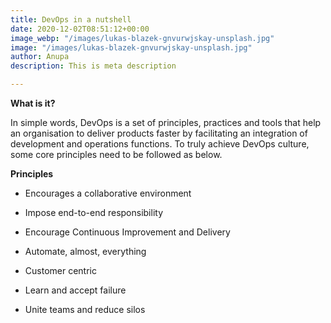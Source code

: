 ```yaml
---
title: DevOps in a nutshell
date: 2020-12-02T08:51:12+00:00
image_webp: "/images/lukas-blazek-gnvurwjskay-unsplash.jpg"
image: "/images/lukas-blazek-gnvurwjskay-unsplash.jpg"
author: Anupa
description: This is meta description

---
```

**What is it?**

In simple words, DevOps is a set of principles, practices and tools that help an organisation to deliver products faster by facilitating an integration of development and operations functions. To truly achieve DevOps culture, some core principles need to be followed as below.

**Principles**

* Encourages a collaborative environment


* Impose end-to-end responsibility


* Encourage Continuous Improvement and Delivery


* Automate, almost, everything


* Customer centric


* Learn and accept failure


* Unite teams and reduce silos
